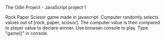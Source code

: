 The Odin Project - JavaScript project 1

Rock Paper Scissor game made in javascript.
Computer randomly selects values out of [rock, paper, scissor].
The computer value is then compared to player value to declare winner.
Use browser console to play. Type "game()" in console.
